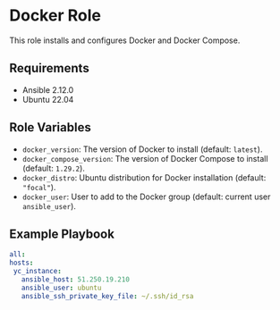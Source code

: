    # Docker Role

   This role installs and configures Docker and Docker Compose.

   ## Requirements

   - Ansible 2.12.0
   - Ubuntu 22.04

   ## Role Variables

   - `docker_version`: The version of Docker to install (default: `latest`).
   - `docker_compose_version`: The version of Docker Compose to install (default: `1.29.2`).
   - `docker_distro`: Ubuntu distribution for Docker installation (default: `"focal"`).
   - `docker_user`: User to add to the Docker group (default: current user `ansible_user`).

   ## Example Playbook

   ```yaml
  all:
  hosts:
    yc_instance:
      ansible_host: 51.250.19.210
      ansible_user: ubuntu
      ansible_ssh_private_key_file: ~/.ssh/id_rsa